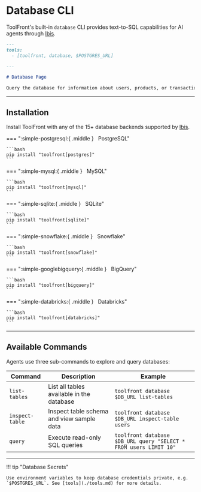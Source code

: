 # Database CLI

ToolFront's built-in `database` CLI provides text-to-SQL capabilities for AI agents through  [Ibis](https://ibis-project.org/).

```markdown
---
tools:
  - [toolfront, database, $POSTGRES_URL]

---

# Database Page

Query the database for information about users, products, or transactions.
```


---

## Installation

Install ToolFront with any of the 15+ database backends supported by [Ibis](https://ibis-project.org/).


=== ":simple-postgresql:{ .middle } &nbsp; PostgreSQL"

    ```bash
    pip install "toolfront[postgres]"
    ```

=== ":simple-mysql:{ .middle } &nbsp; MySQL"

    ```bash
    pip install "toolfront[mysql]"
    ```

=== ":simple-sqlite:{ .middle } &nbsp; SQLite"

    ```bash
    pip install "toolfront[sqlite]"
    ```

=== ":simple-snowflake:{ .middle } &nbsp; Snowflake"

    ```bash
    pip install "toolfront[snowflake]"
    ```

=== ":simple-googlebigquery:{ .middle } &nbsp; BigQuery"

    ```bash
    pip install "toolfront[bigquery]"
    ```

=== ":simple-databricks:{ .middle } &nbsp; Databricks"

    ```bash
    pip install "toolfront[databricks]"
    ```

---

## Available Commands

Agents use three sub-commands to explore and query databases:

| Command | Description | Example |
|---------|-------------|---------|
| `list-tables` | List all tables available in the database | `toolfront database $DB_URL list-tables` |
| `inspect-table` | Inspect table schema and view sample data | `toolfront database $DB_URL inspect-table users` |
| `query` | Execute read-only SQL queries | `toolfront database $DB_URL query "SELECT * FROM users LIMIT 10"` |

---

!!! tip "Database Secrets"

    Use environment variables to keep database credentials private, e.g. `$POSTGRES_URL`. See [tools](./tools.md) for more details.